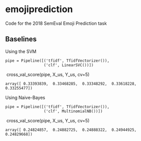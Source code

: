 # emojiprediction

Code for the 2018 SemEval Emoji Prediction task

## Baselines

Using the SVM

    pipe = Pipeline([('tfidf', TfidfVectorizer()),
	                 ('clf', LinearSVC())])
​
    cross_val_score(pipe, X_us, Y_us, cv=5)

    array([ 0.33393839,  0.33468285,  0.33348292,  0.33618228,  0.33255477])
	
Using Naive-Bayes	

    pipe = Pipeline([('tfidf', TfidfVectorizer()),
                     ('clf', MultinomialNB())])
​
    cross_val_score(pipe, X_us, Y_us, cv=5)

    array([ 0.24824857,  0.24882725,  0.24888322,  0.24944925,  0.24829668])
